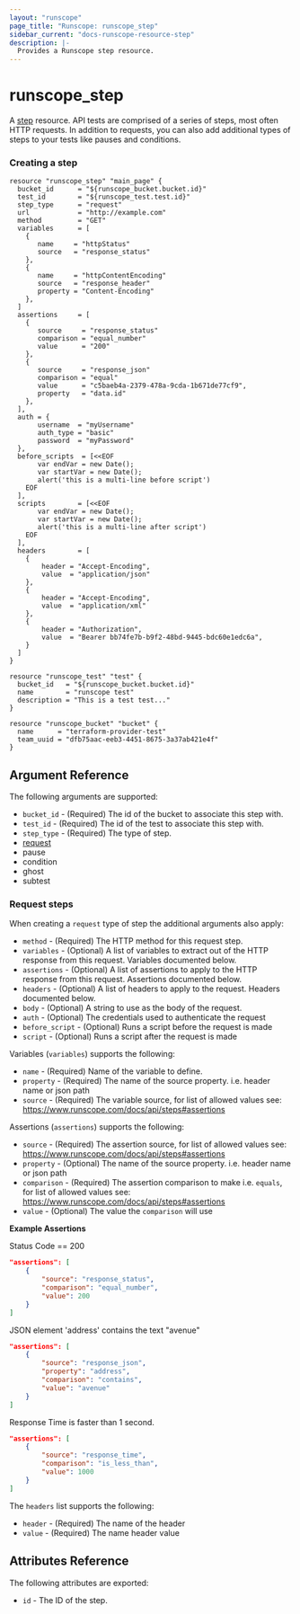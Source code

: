 ```yaml
---
layout: "runscope"
page_title: "Runscope: runscope_step"
sidebar_current: "docs-runscope-resource-step"
description: |-
  Provides a Runscope step resource.
---
```


# runscope\_step

A [step](https://www.runscope.com/docs/api/steps) resource.
API tests are comprised of a series of steps, most often HTTP requests.
In addition to requests, you can also add additional types of steps to
your tests like pauses and conditions.

### Creating a step
```hcl
resource "runscope_step" "main_page" {
  bucket_id      = "${runscope_bucket.bucket.id}"
  test_id        = "${runscope_test.test.id}"
  step_type      = "request"
  url            = "http://example.com"
  method         = "GET"
  variables      = [
  	{
  	   name     = "httpStatus"
  	   source   = "response_status"
  	},
  	{
  	   name     = "httpContentEncoding"
  	   source   = "response_header"
  	   property = "Content-Encoding"
  	},
  ]
  assertions     = [
  	{
  	   source     = "response_status"
       comparison = "equal_number"
       value      = "200"
  	},
  	{
  	   source     = "response_json"
       comparison = "equal"
       value      = "c5baeb4a-2379-478a-9cda-1b671de77cf9",
       property   = "data.id"
  	},
  ],
  auth = {
       username  = "myUsername"
       auth_type = "basic"
       password  = "myPassword"
  },
  before_scripts  = [<<EOF
       var endVar = new Date();
       var startVar = new Date(); 
       alert('this is a multi-line before script')
    EOF
  ],
  scripts        = [<<EOF
       var endVar = new Date();
       var startVar = new Date();
       alert('this is a multi-line after script')
    EOF
  ],
  headers        = [
  	{
  		header = "Accept-Encoding",
  		value  = "application/json"
  	},
  	{
  		header = "Accept-Encoding",
  		value  = "application/xml"
  	},
  	{
  		header = "Authorization",
  		value  = "Bearer bb74fe7b-b9f2-48bd-9445-bdc60e1edc6a",
	}
  ]
}

resource "runscope_test" "test" {
  bucket_id   = "${runscope_bucket.bucket.id}"
  name        = "runscope test"
  description = "This is a test test..."
}

resource "runscope_bucket" "bucket" {
  name      = "terraform-provider-test"
  team_uuid = "dfb75aac-eeb3-4451-8675-3a37ab421e4f"
}
```

## Argument Reference

The following arguments are supported:

* `bucket_id` - (Required) The id of the bucket to associate this step with.
* `test_id` - (Required) The id of the test to associate this step with.
* `step_type` - (Required) The type of step.
 * [request](#request-steps)
 * pause
 * condition
 * ghost
 * subtest

### Request steps
When creating a `request` type of step the additional arguments also apply:

* `method` - (Required) The HTTP method for this request step.
* `variables` - (Optional) A list of variables to extract out of the HTTP response from this request. Variables documented below.
* `assertions` - (Optional) A list of assertions to apply to the HTTP response from this request. Assertions documented below.
* `headers` - (Optional) A list of headers to apply to the request. Headers documented below.
* `body` - (Optional) A string to use as the body of the request.
* `auth` - (Optional) The credentials used to authenticate the request
* `before_script` - (Optional) Runs a script before the request is made
* `script` - (Optional) Runs a script after the request is made

Variables (`variables`) supports the following:

* `name` - (Required) Name of the variable to define.
* `property` - (Required) The name of the source property. i.e. header name or json path
* `source` - (Required) The variable source, for list of allowed values see: https://www.runscope.com/docs/api/steps#assertions

Assertions (`assertions`) supports the following:

* `source` - (Required) The assertion source, for list of allowed values see: https://www.runscope.com/docs/api/steps#assertions
* `property` - (Optional) The name of the source property. i.e. header name or json path
* `comparison` - (Required) The assertion comparison to make i.e. `equals`, for list of allowed values see: https://www.runscope.com/docs/api/steps#assertions
* `value` - (Optional) The value the `comparison` will use

**Example Assertions**

Status Code == 200

```json
"assertions": [
    {
        "source": "response_status",
        "comparison": "equal_number",
        "value": 200
    }
]
```

JSON element 'address' contains the text "avenue"


```json
"assertions": [
    {
        "source": "response_json",
        "property": "address",
        "comparison": "contains",
        "value": "avenue"
    }
]
```

Response Time is faster than 1 second.


```json
"assertions": [
    {
        "source": "response_time",
        "comparison": "is_less_than",
        "value": 1000
    }
]
```

The `headers` list supports the following:

* `header` - (Required) The name of the header
* `value` - (Required) The name header value

## Attributes Reference

The following attributes are exported:

* `id` - The ID of the step.
